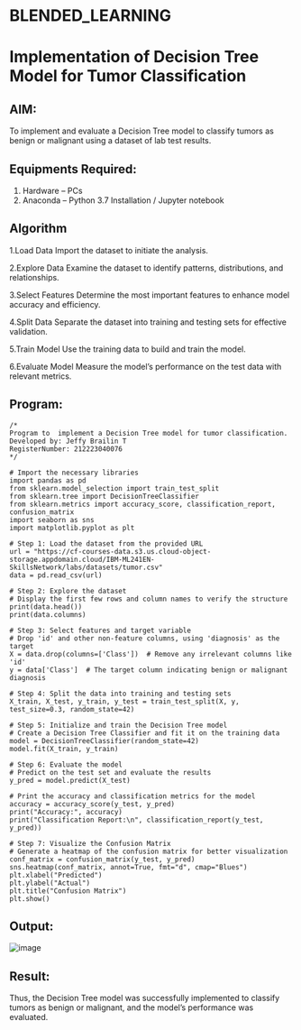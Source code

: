 # BLENDED_LEARNING
# Implementation of Decision Tree Model for Tumor Classification

## AIM:
To implement and evaluate a Decision Tree model to classify tumors as benign or malignant using a dataset of lab test results.

## Equipments Required:
1. Hardware – PCs
2. Anaconda – Python 3.7 Installation / Jupyter notebook

## Algorithm
1.Load Data
Import the dataset to initiate the analysis.

2.Explore Data
Examine the dataset to identify patterns, distributions, and relationships.

3.Select Features
Determine the most important features to enhance model accuracy and efficiency.

4.Split Data
Separate the dataset into training and testing sets for effective validation.

5.Train Model
Use the training data to build and train the model.

6.Evaluate Model
Measure the model’s performance on the test data with relevant metrics. 

## Program:
```
/*
Program to  implement a Decision Tree model for tumor classification.
Developed by: Jeffy Brailin T
RegisterNumber: 212223040076
*/

# Import the necessary libraries
import pandas as pd
from sklearn.model_selection import train_test_split
from sklearn.tree import DecisionTreeClassifier
from sklearn.metrics import accuracy_score, classification_report, confusion_matrix
import seaborn as sns
import matplotlib.pyplot as plt

# Step 1: Load the dataset from the provided URL
url = "https://cf-courses-data.s3.us.cloud-object-storage.appdomain.cloud/IBM-ML241EN-SkillsNetwork/labs/datasets/tumor.csv"
data = pd.read_csv(url)

# Step 2: Explore the dataset
# Display the first few rows and column names to verify the structure
print(data.head())
print(data.columns)

# Step 3: Select features and target variable
# Drop 'id' and other non-feature columns, using 'diagnosis' as the target
X = data.drop(columns=['Class'])  # Remove any irrelevant columns like 'id'
y = data['Class']  # The target column indicating benign or malignant diagnosis

# Step 4: Split the data into training and testing sets
X_train, X_test, y_train, y_test = train_test_split(X, y, test_size=0.3, random_state=42)

# Step 5: Initialize and train the Decision Tree model
# Create a Decision Tree Classifier and fit it on the training data
model = DecisionTreeClassifier(random_state=42)
model.fit(X_train, y_train)

# Step 6: Evaluate the model
# Predict on the test set and evaluate the results
y_pred = model.predict(X_test)

# Print the accuracy and classification metrics for the model
accuracy = accuracy_score(y_test, y_pred)
print("Accuracy:", accuracy)
print("Classification Report:\n", classification_report(y_test, y_pred))

# Step 7: Visualize the Confusion Matrix
# Generate a heatmap of the confusion matrix for better visualization
conf_matrix = confusion_matrix(y_test, y_pred)
sns.heatmap(conf_matrix, annot=True, fmt="d", cmap="Blues")
plt.xlabel("Predicted")
plt.ylabel("Actual")
plt.title("Confusion Matrix")
plt.show()

```

## Output:
![image](https://github.com/user-attachments/assets/6806685a-1eb7-4968-bfa2-3f013b12adbb)

## Result:
Thus, the Decision Tree model was successfully implemented to classify tumors as benign or malignant, and the model’s performance was evaluated.
